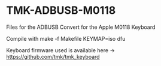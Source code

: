 # TMK-ADBUSB-M0118
Files for the ADBUSB Convert for the Apple M0118 Keyboard

Compile with make -f Makefile KEYMAP=iso dfu

Keyboard firmware used is available here -> https://github.com/tmk/tmk_keyboard
